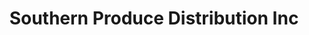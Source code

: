 ---
title: "Southern Produce Distribution Inc"
url: /benson/southern-produce-distribution-inc/
shop: Hofladen
---